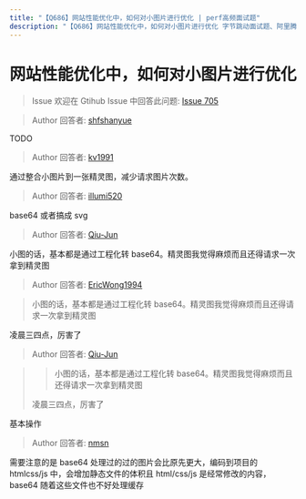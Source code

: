 ```yaml
---
title: "【Q686】网站性能优化中，如何对小图片进行优化 | perf高频面试题"
description: "【Q686】网站性能优化中，如何对小图片进行优化 字节跳动面试题、阿里腾讯面试题、美团小米面试题。"
---
```


# 网站性能优化中，如何对小图片进行优化

> Issue
> 欢迎在 Gtihub Issue 中回答此问题: [Issue 705](https://github.com/shfshanyue/Daily-Question/issues/705)

> Author
> 回答者: [shfshanyue](https://github.com/shfshanyue)

TODO

> Author
> 回答者: [kv1991](https://github.com/kv1991)

通过整合小图片到一张精灵图，减少请求图片次数。

> Author
> 回答者: [illumi520](https://github.com/illumi520)

base64 或者搞成 svg

> Author
> 回答者: [Qiu-Jun](https://github.com/Qiu-Jun)

小图的话，基本都是通过工程化转 base64。精灵图我觉得麻烦而且还得请求一次拿到精灵图

> Author
> 回答者: [EricWong1994](https://github.com/EricWong1994)

> 小图的话，基本都是通过工程化转 base64。精灵图我觉得麻烦而且还得请求一次拿到精灵图

凌晨三四点，厉害了

> Author
> 回答者: [Qiu-Jun](https://github.com/Qiu-Jun)

> > 小图的话，基本都是通过工程化转 base64。精灵图我觉得麻烦而且还得请求一次拿到精灵图
>
> 凌晨三四点，厉害了

基本操作

> Author
> 回答者: [nmsn](https://github.com/nmsn)

需要注意的是 base64 处理过的过的图片会比原先更大，编码到项目的 htmlcss/js 中，会增加静态文件的体积且 html/css/js 是经常修改的内容，base64 随着这些文件也不好处理缓存
